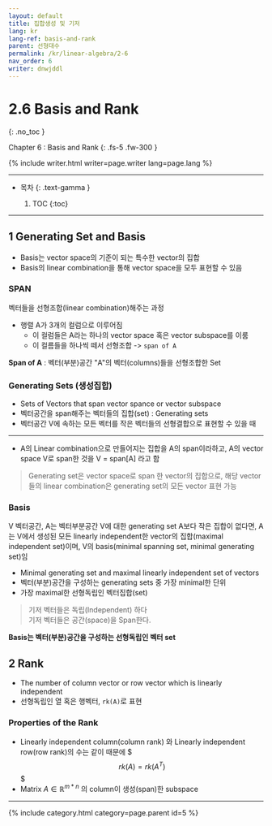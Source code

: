 ```yaml
---
layout: default
title: 집합생성 및 기저
lang: kr
lang-ref: basis-and-rank
parent: 선형대수
permalink: /kr/linear-algebra/2-6
nav_order: 6
writer: dnwjddl
---
```


# 2.6 Basis and Rank
{: .no_toc }


Chapter 6 : Basis and Rank
{: .fs-5 .fw-300 }


{% include writer.html writer=page.writer lang=page.lang %}

---

- 목차
    {: .text-gamma }

    1. TOC
    {:toc}

---

## 1 Generating Set and Basis
- Basis는 vector space의 기준이 되는 특수한 vector의 집합
- Basis의 linear combination을 통해 vector space을 모두 표현할 수 있음

### SPAN
벡터들을 선형조합(linear combination)해주는 과정
- 행렬 A가 3개의 컬럼으로 이루어짐
  - 이 컬럼들은 A라는 하나의 vector space 혹은 vector subspace를 이룸
  - 이 컬름들을 하나씩 떼서 선형조합 -> ```span of A```

**Span of A** : 벡터(부분)공간 "A"의 벡터(columns)들을 선형조합한 Set  

### Generating Sets (생성집합)
- Sets of Vectors that span vector spance or vector subspace
- 벡터공간을 span해주는 벡터들의 집합(set) : Generating sets
- 벡터공간 V에 속하는 모든 벡터를 작은 벡터들의 선형결합으로 표현할 수 있을 때

---

- A의 Linear combination으로 만들어지는 집합을 A의 span이라하고, A의 vector space V로 span한 것을 V = span[A] 라고 함

> Generating set은 vector space로 span 한 vector의 집합으로, 해당 vector들의 linear combination은 generating set의 모든 vector 표현 가능

### Basis
V 벡터공간, A는 벡터부분공간
V에 대한 generating set A보다 작은 집합이 없다면, A는 V에서 생성된 모든 linearly independent한 vector의 집합(maximal independent set)이며,
V의 basis(minimal spanning set, minimal generating set)임
- Minimal generating set and maximal linearly independent set of vectors
- 벡터(부분)공간을 구성하는 generating sets 중 가장 minimal한 단위
- 가장 maximal한 선형독립인 벡터집합(set)

> 기저 벡터들은 독립(Independent) 하다  
> 기저 벡터들은 공간(space)을 Span한다.

**Basis는 벡터(부분)공간을 구성하는 선형독립인 벡터 set**


## 2 Rank
- The number of column vector or row vector which is linearly independent  
- 선형독립인 열 혹은 행벡터, ```rk(A)```로 표현


### Properties of the Rank
- Linearly independent column(column rank) 와 Linearly independent row(row rank)의 수는 같이 때문에 $$$rk(A) = rk(A^{T})$$$
- Matrix $A\in \mathbb{R}^{m*n}$ 의 column이 생성(span)한 subspace


---

{% include category.html category=page.parent id=5 %}
